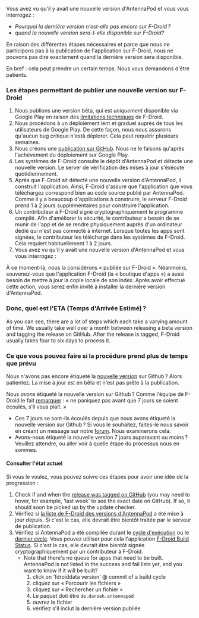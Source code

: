 Vous avez vu qu'il y avait une nouvelle version d'AntennaPod et vous vous interrogez :

* *Pourquoi la dernière version n'est-elle pas encore sur F-Droid ?*
* *quand la nouvelle version sera-t-elle disponible sur F-Droid?*

En raison des différentes étapes nécessaires et parce que nous ne participons pas à la publication de l'application sur F-Droid, nous ne pouvons pas dire exactement quand la dernière version sera disponible.

En bref : cela peut prendre un certain temps. Nous vous demandons d'être patients.

### Les étapes permettant de publier une nouvelle version sur F-Droid

1. Nous publions une version bêta, qui est *uniquement* disponible via Google Play en raison des [limitations techniques](/documentation/general/beta#f-droid) de F-Droid.
1. Nous procédons à un déploiement lent et graduel auprès de tous les utilisateurs de Google Play. De cette façon, nous nous assurons qu'aucun bug critique n'està déplorer. Cela peut requérir plusieurs semaines.
1. Nous créons une [publication sur GitHub](https://github.com/AntennaPod/AntennaPod/releases). Nous ne le faisons qu'après l'achèvement du déploiement sur Google Play.
1. Les systèmes de F-Droid consulte le dépôt d'AntennaPod et détecte une nouvelle version. Le server de vérification des mises à jour s'éxécute quotidiennement.
1. Après que F-Droid ait détecté une nouvelle version d'AntennaPod, il construit l'application. Ainsi, F-Droid s'assure que l'application que vous téléchargez correspond bien au code source publié par AntennaPod. Comme il y a beaucoup d'applications à construire, le serveur F-Droid prend 1 à 2 jours supplémentaires pour construire l'application.
1. Un contributeur à F-Droid signe cryptographiquement le programme compilé. Afin d'améliorer la sécurité, le contributeur a besoin de se munir de l'app et de se rendre physiquement auprès d'un ordinateur dédié qui n'est pas connecté à internet. Lorsque toutes les apps sont signées, le contributeur les télécharge dans les systèmes de F-Droid. Cela requiert habituellement 1 à 2 jours.
1. Vous avez vu qu'il y avait une nouvelle version d'AntennaPod et vous vous interrogez :

À ce moment-là, nous la considérons « publiée sur F-Droid ». Néanmoins, souvenez-vous que l'application F-Droid (la « boutique d'apps ») a aussi besoin de mettre à jour la copie locale de son index. Après avoir effectué cette action, vous serez enfin invité à installer la dernière version d'AntennaPod.

### Donc, quel est l'ETA (Temps d'Arrivée Estimé) ?

As you can see, there are a lot of steps which each take a varying amount of time. We usually take well over a month between releasing a beta version and tagging the release on GitHub. After the release is tagged, F-Droid usually takes four to six days to process it.

### Ce que vous pouvez faire si la procédure prend plus de temps que prévu

Nous n'avons pas encore étiqueté la [nouvelle version](https://github.com/AntennaPod/AntennaPod/releases) sur Github ? Alors patientez. La mise à jour est en bêta et n'est pas prête à la publication.

Nous *avons* étiqueté la nouvelle version sur Github ? Comme l'équipe de F-Droid le fait [remarquer](https://gitlab.com/fdroid/wiki/-/wikis/FAQ#how-long-does-it-take-for-my-app-to-show-up-on-website-and-client) : « ne paniquez pas avant que 7 jours se soient écoulés, s'il vous plaît. »

* Ces 7 jours se sont-ils écoulés depuis que nous avons étiqueté la nouvelle version sur Github ? Si vous le souhaitez, faites-le nous savoir en créant un message sur notre [forum](https://forum.antennapod.org/). Nous examinerons cela.
* Avons-nous étiqueté la nouvelle version 7 jours auparavant ou moins ? Veuillez attendre, ou aller voir à quelle étape du processus nous en sommes.

#### Consulter l'état actuel

Si vous le voulez, vous pouvez suivre ces étapes pour avoir une idée de la progression :

1. Check if and when the [release was tagged on GitHub](https://github.com/AntennaPod/AntennaPod/releases/latest) (you may need to hover, for example, 'last week' to see the exact date on GitHub). If so, it should soon be picked up by the update checker.
1. Vérifiez si [la liste de F-Droid des versions d'AntennaPod](https://gitlab.com/fdroid/fdroiddata/-/commits/master/metadata/de.danoeh.antennapod.yml?author=F-Droid%20checkupdates%20bot) a été mise à jour depuis. Si c'est le cas, elle devrait être bientôt traitée par le serveur de publication.
1. Vérifiez si AntennaPod a été compilée durant le [cycle d'exécution](https://monitor.f-droid.org/builds/running) ou le [dernier cycle](https://monitor.f-droid.org/builds/build). Vous pouvez utiliser pour cela l'application [F-Droid Build Status](https://f-droid.org/en/packages/de.storchp.fdroidbuildstatus/). Si c'est le cas, elle devrait être bientôt signée cryptographiquement par un contributeur à F-Droid.
   * Note that there's no queue for apps that need to be built. AntennaPod is not listed in the success and fail lists yet, and you want to know if it will be built?
      1. click on 'fdroiddata version' @ commit of a build cycle
      1. cliquez sur « Parcourir les fichiers »
      1. cliquez sur « Rechercher un fichier »
      1. Le paquet doit être `de.danoeh.antennapod`
      1. ouvrez le fichier
      1. vérifiez s'il inclut la dernière version publiée
